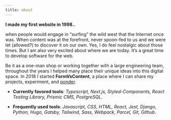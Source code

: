 ```yaml
---
title: about
---
```



**I made my first website in 1998..**

when people would engage in “surfing” the wild west that the Internet once was. When content was at the forefront, never spoon-fed to us and we were let (allowed?) to discover it on our own. Yes, I do feel nostalgic about those times. But I am also very excited about where we are today. It’s a great time to develop software for the web.

Be it as a one-man shop or working together with a large engineering team, throughout the years I helped many place their unique ideas into this digital space. In 2018 I started **FormVsContent**, a place where I can share my projects, experiment, and [ponder](/blog).

* **Currently favored tools**: *Typescript, Next.js, Styled-Components, React Testing Library, Prismic CMS, PostgreSQL*.

* **Frequently used tools**: *Javascript, CSS, HTML, React, Jest, Django, Python, Hugo, Gatsby, Tailwind, Sass, Webpack, Parcel, Git, Github*.